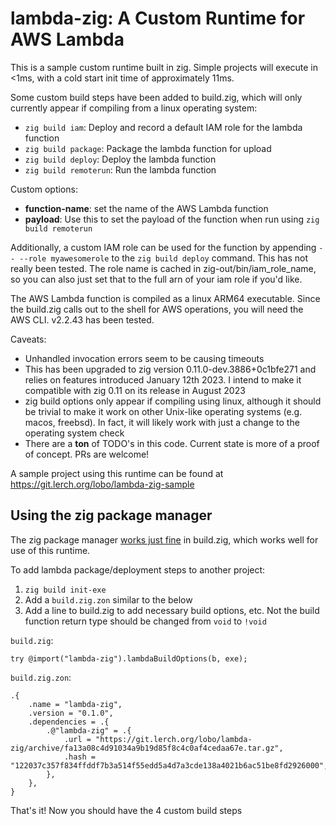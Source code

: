 lambda-zig: A Custom Runtime for AWS Lambda
===========================================

This is a sample custom runtime built in zig. Simple projects will execute
in <1ms, with a cold start init time of approximately 11ms.

Some custom build steps have been added to build.zig, which will only currently appear if compiling from a linux operating system:

* `zig build iam`: Deploy and record a default IAM role for the lambda function
* `zig build package`: Package the lambda function for upload
* `zig build deploy`: Deploy the lambda function
* `zig build remoterun`: Run the lambda function

Custom options:

* **function-name**: set the name of the AWS Lambda function
* **payload**: Use this to set the payload of the function when run using `zig build remoterun`

Additionally, a custom IAM role can be used for the function by appending ``-- --role myawesomerole``
to the `zig build deploy` command. This has not really been tested. The role name
is cached in zig-out/bin/iam_role_name, so you can also just set that to the full
arn of your iam role if you'd like.

The AWS Lambda function is compiled as a linux ARM64 executable. Since the build.zig
calls out to the shell for AWS operations, you will need the AWS CLI. v2.2.43 has been tested.

Caveats:

* Unhandled invocation errors seem to be causing timeouts
* This has been upgraded to zig version 0.11.0-dev.3886+0c1bfe271 and relies on
  features introduced January 12th 2023. I intend to make it compatible with
  zig 0.11 on its release in August 2023
* zig build options only appear if compiling using linux, although it should be trivial
  to make it work on other Unix-like operating systems (e.g. macos, freebsd). In fact,
  it will likely work with just a change to the operating system check
* There are a **ton** of TODO's in this code. Current state is more of a proof of
  concept. PRs are welcome!

A sample project using this runtime can be found at https://git.lerch.org/lobo/lambda-zig-sample

Using the zig package manager
-----------------------------

The zig package manager [works just fine](https://github.com/ziglang/zig/issues/14279)
in build.zig, which works well for use of this runtime.

To add lambda package/deployment steps to another project:

1. `zig build init-exe`
2. Add a `build.zig.zon` similar to the below
3. Add a line to build.zig to add necessary build options, etc. Not the build function
   return type should be changed from `void` to `!void`

`build.zig`:

```zig
try @import("lambda-zig").lambdaBuildOptions(b, exe);
```

`build.zig.zon`:

```zig
.{
    .name = "lambda-zig",
    .version = "0.1.0",
    .dependencies = .{
        .@"lambda-zig" = .{
            .url = "https://git.lerch.org/lobo/lambda-zig/archive/fa13a08c4d91034a9b19d85f8c4c0af4cedaa67e.tar.gz",
            .hash = "122037c357f834ffddf7b3a514f55edd5a4d7a3cde138a4021b6ac51be8fd2926000",
        },
    },
}
```

That's it! Now you should have the 4 custom build steps
